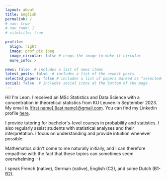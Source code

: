 ```yaml
---
layout: about
title: English
permalink: /
# nav: true
# nav_rank: 1
# sitetitle: true

profile:
  align: right
  image: prof_pic.jpeg
  image_circular: false # crops the image to make it circular
  more_info: >

news: false  # includes a list of news items
latest_posts: false  # includes a list of the newest posts
selected_papers: false # includes a list of papers marked as "selected={true}"
social: false  # includes social icons at the bottom of the page
---
```


Hi! I'm Leon. I received an MSc Statistics and Data Science with a concentration in theoretical statistics from KU Leuven in September 2023. My email is <a href='#'>[first name].[last name]@gmail.com</a>. You can find my Linkedin profile [here](https://linkedin.com/in/leonrofagha/). 

I provide tutoring for bachelor's-level courses in probability and statistics. I also regularly assist students with statistical analyses and their interpretation. I focus on understanding and provide intuition whenever possible. 

Mathematics didn't come to me naturally initially, and I can therefore empathise with the fact that these topics can sometimes seem overwhelming :-)

I speak French (native), German (native), English (C2), and some Dutch (B1-B2).